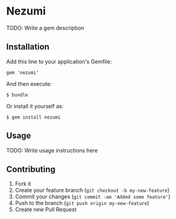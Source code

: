# Nezumi

TODO: Write a gem description

## Installation

Add this line to your application's Gemfile:

    gem 'nezumi'

And then execute:

    $ bundle

Or install it yourself as:

    $ gem install nezumi

## Usage

TODO: Write usage instructions here

## Contributing

1. Fork it
2. Create your feature branch (`git checkout -b my-new-feature`)
3. Commit your changes (`git commit -am 'Added some feature'`)
4. Push to the branch (`git push origin my-new-feature`)
5. Create new Pull Request
